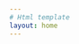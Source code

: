 ```yaml
---
# Html template
layout: home
---
```

<html>
  <head>
    <title>Triangle</title>
    <style>
      canvas {
        border: 0px solid black;
      }
    </style>
  </head>
<body>
<canvas id="canvas-dynamics"></canvas>
<p id="output"></p>
<script src="pendulum.js"></script>
<script src="runner.js"></script>
<script src="main.js"></script>
</body>
</html>

